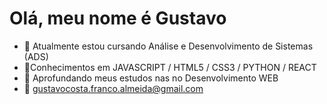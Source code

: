 <h1>Olá, meu nome é Gustavo</h1>

- 🔭 Atualmente estou cursando Análise e Desenvolvimento de Sistemas (ADS)
- 📌Conhecimentos em JAVASCRIPT / HTML5 / CSS3 / PYTHON / REACT
- 🌱 Aprofundando meus estudos nas no Desenvolvimento WEB
- 📧 gustavocosta.franco.almeida@gmail.com 
